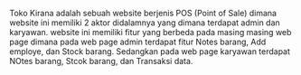 Toko Kirana adalah sebuah website berjenis POS (Point of Sale) dimana website ini memiliki 2 aktor didalamnya yang dimana terdapat admin dan karyawan. website ini memiliki fitur yang berbeda pada masing masing web page dimana pada web page admin terdapat fitur Notes barang, Add employe, dan Stock barang. Sedangkan pada web page karyawan terdapat NOtes barang, Stcok barang, dan Transaksi data.
